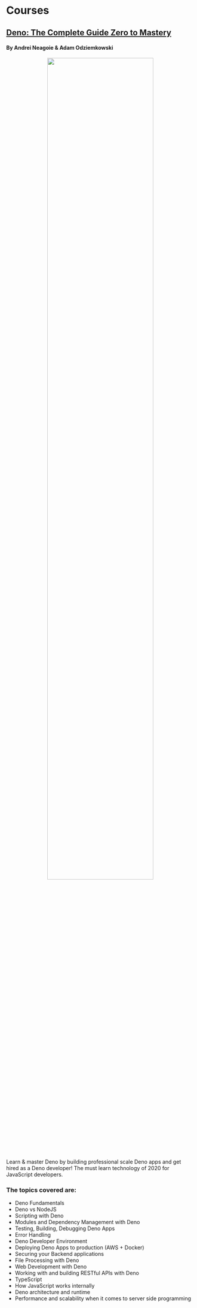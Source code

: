 # Courses

## [Deno: The Complete Guide Zero to Mastery](https://academy.zerotomastery.io/p/deno-the-complete-guide-zero-to-mastery)

#### By Andrei Neagoie & Adam Odziemkowski

<p align="center">
  <img src="./courses/ZTM.png" width=75% height=75%>
</p>

Learn & master Deno by building professional scale Deno apps and get hired as a Deno developer! The must learn technology of 2020 for JavaScript developers.

### The topics covered are:

- Deno Fundamentals
- Deno vs NodeJS
- Scripting with Deno
- Modules and Dependency Management with Deno
- Testing, Building, Debugging Deno Apps
- Error Handling
- Deno Developer Environment
- Deploying Deno Apps to production (AWS + Docker)
- Securing your Backend applications
- File Processing with Deno
- Web Development with Deno
- Working with and building RESTful APIs with Deno
- TypeScript
- How JavaScript works internally
- Deno architecture and runtime
- Performance and scalability when it comes to server side programming
